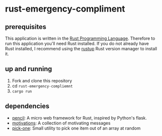 # rust-emergency-compliment

## prerequisites

This application is written in the [Rust Programming Language](https://www.rust-lang.org/en-US/).
Therefore to run this application you'll need Rust installed. If you do not already have Rust 
installed, I recommend using the [rustup](https://www.rustup.rs/) Rust version manager to install it.

## up and running

1. Fork and clone this repository
2. cd `rust-emergency-compliemnt`
3. `cargo run`

## dependencies

- [pencil]: A micro web framework for Rust, inspired by Python's flask.
- [motivations]: A collection of motivating messages
- [pick-one]: Small utility to pick one item out of an array at random

[pencil]: https://crates.io/crates/pencil/
[motivations]: https://crates.io/crates/motivations
[pick-one]: https://crates.io/crates/pick-one
